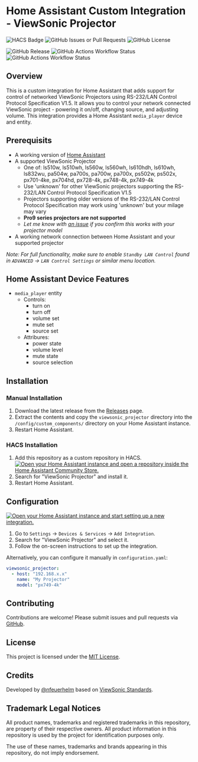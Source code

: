 # Home Assistant Custom Integration - ViewSonic Projector

![HACS Badge](https://img.shields.io/badge/HACS-Custom-orange.svg?style=flat-square) 
![GitHub Issues or Pull Requests](https://img.shields.io/github/issues/nfeuerhelm/ha-proj-viewsonic)
![GitHub License](https://img.shields.io/github/license/nfeuerhelm/ha-proj-viewsonic)

![GitHub Release](https://img.shields.io/github/v/release/nfeuerhelm/ha-proj-viewsonic)
![GitHub Actions Workflow Status](https://img.shields.io/github/actions/workflow/status/nfeuerhelm/ha-proj-viewsonic/hacs.yaml?branch=main&label=HACS%20Validate)
![GitHub Actions Workflow Status](https://img.shields.io/github/actions/workflow/status/nfeuerhelm/ha-proj-viewsonic/hassfest.yaml?branch=main&label=hassfest%20Validate)


## Overview
This is a custom integration for Home Assistant that adds support for control of networked ViewSonic Projectors using RS-232/LAN Control Protocol Specification V1.5. It allows you to control your network connected ViewSonic project - powering it on/off, changing source, and adjusting volume. This integration provides a Home Assistant `media_player` device and entity.

## Prerequisits
- A working version of [Home Assistant](https://www.home-assistant.io/)
- A supported ViewSonic Projector
    - One of: ls510w, ls510wh, ls560w, ls560wh, ls610hdh, ls610wh, ls832wu, pa504w, pa700s, pa700w, pa700x, ps502w, ps502x, px701-4ke, px704hd, px728-4k, px748-4k, px749-4k
    - Use 'unknown' for other ViewSonic projectors supporting the RS-232/LAN Control Protocol Specification V1.5
    - Projectors supporting older versions of the RS-232/LAN Control Protocol Specification may work using 'unknown' but your milage may vary
    - **Pro9 series projectors are not supported**
    - _Let me know with [an issue](https://github.com/nfeuerhelm/ha-proj-viewsonic/issues/new) if you confirm this works with your projector model_
- A working network connection between Home Assistant and your supported projector

_Note: For full functionality, make sure to enable `Standby LAN Control` found in `ADVANCED` → `LAN Control Settings` or similar menu location._

## Home Assistant Device Features
- `media_player` entity
  - Controls: 
    - turn on
    - turn off
    - volume set
    - mute set
    - source set
  - Attribures:
    - power state
    - volume level
    - mute state
    - source selection 

## Installation
### Manual Installation
1. Download the latest release from the [Releases](https://github.com/nfeuerhelm/ha-proj-viewsonic/releases) page.
2. Extract the contents and copy the `viewsonic_projector` directory into the `/config/custom_components/` directory on your Home Assistant instance.
3. Restart Home Assistant.

### HACS Installation
1. Add this repository as a custom repository in HACS. \
  [![Open your Home Assistant instance and open a repository inside the Home Assistant Community Store.](https://my.home-assistant.io/badges/hacs_repository.svg)](https://my.home-assistant.io/redirect/hacs_repository/?owner=nfeuerhelm&repository=ha-proj-viewsonic&category=integration)
2. Search for "ViewSonic Projector" and install it.
3. Restart Home Assistant.

## Configuration
[![Open your Home Assistant instance and start setting up a new integration.](https://my.home-assistant.io/badges/config_flow_start.svg)](https://my.home-assistant.io/redirect/config_flow_start/?domain=viewsonic_projector)
1. Go to `Settings` → `Devices & Services` → `Add Integration`.
2. Search for "ViewSonic Projector" and select it. 
3. Follow the on-screen instructions to set up the integration.

Alternatively, you can configure it manually in `configuration.yaml`:
```yaml
viewsonic_projector:
  - host: "192.168.x.x"
    name: "My Projector"
    model: "px749-4k"
```

## Contributing
Contributions are welcome! Please submit issues and pull requests via [GitHub](https://github.com/nfeuerhelm/ha-proj-viewsonic).

## License
This project is licensed under the [MIT License](LICENSE).

## Credits
Developed by [@nfeuerhelm](https://github.com/nfeuerhelm) based on [ViewSonic Standards](./RS-232%20LAN%20Control%20Protocol%20Specification%20V1.5.pdf).

## Trademark Legal Notices
All product names, trademarks and registered trademarks in this repository, are property of their respective owners. All product information in this repository is used by the project for identification purposes only.

The use of these names, trademarks and brands appearing in this repository, do not imply endorsement.
